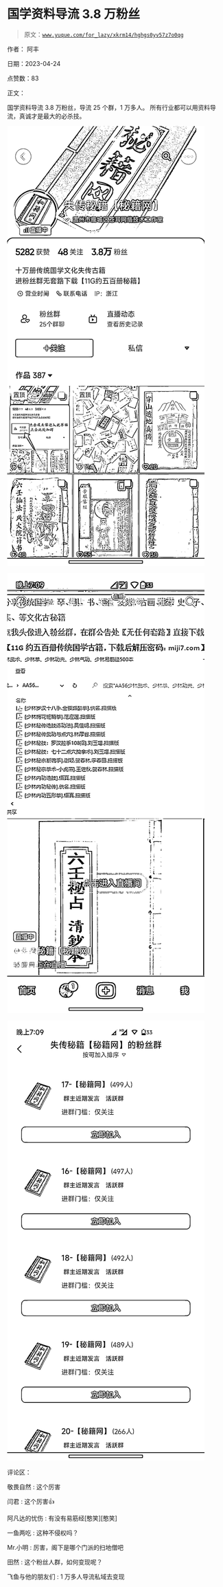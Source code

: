 # 国学资料导流 3.8 万粉丝

> 原文：[`www.yuque.com/for_lazy/xkrm14/hghgs0yv57z7o0qg`](https://www.yuque.com/for_lazy/xkrm14/hghgs0yv57z7o0qg)

作者： 阿丰

日期：2023-04-24

点赞数：83

正文：

国学资料导流 3.8 万粉丝，导流 25 个群，1 万多人。 所有行业都可以用资料导流，真诚才是最大的必杀技。

![](img/efdf2b739b1fd32e0cd5f8c2fb17bae8.png)

![](img/8d2dd885d4f483ea8c2c846769e19ed0.png)

![](img/d6d45314a596e03aba628fad5199ce70.png)

评论区：

敬畏自然 : 这个厉害

闫君 : 这个厉害👍

阿凡达的忧伤 : 有没有易筋经[憨笑][憨笑]

一鱼两吃 : 这种不侵权吗？

Mr.小明 : 厉害，阁下是哪个门派的扫地僧吧

田然 : 这个粉丝人群，如何变现呢？

飞鱼与他的朋友们 : 1 万多人导流私域去变现



